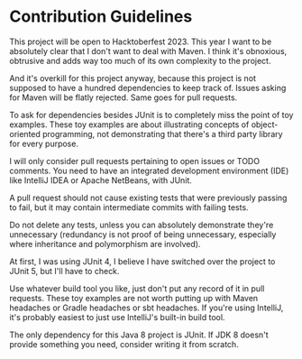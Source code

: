 # Contribution Guidelines

This project will be open to Hacktoberfest 2023. This year I want to be 
absolutely clear that I don't want to deal with Maven. I think it's obnoxious, 
obtrusive and adds way too much of its own complexity to the project.

And it's overkill for this project anyway, because this project is not supposed 
to have a hundred dependencies to keep track of. Issues asking for Maven will be 
flatly rejected. Same goes for pull requests.

To ask for dependencies besides JUnit is to completely miss the point of toy 
examples. These toy examples are about illustrating concepts of object-oriented 
programming, not demonstrating that there's a third party library for every 
purpose.

I will only consider pull requests pertaining to open issues or TODO comments. 
You need to have an integrated development environment (IDE) like IntelliJ IDEA 
or Apache NetBeans, with JUnit.

A pull request should not cause existing tests that were previously passing to 
fail, but it may contain intermediate commits with failing tests.

Do not delete any tests, unless you can absolutely demonstrate they're 
unnecessary (redundancy is not proof of being unnecessary, especially where 
inheritance and polymorphism are involved).

At first, I was using JUnit 4, I believe I have switched over the project to 
JUnit 5, but I'll have to check.

Use whatever build tool you like, just don't put any record of it in pull 
requests. These toy examples are not worth putting up with Maven headaches or 
Gradle headaches or sbt headaches. If you're using IntelliJ, it's probably 
easiest to just use IntelliJ's built-in build tool.

The only dependency for this Java 8 project is JUnit. If JDK 8 doesn't provide 
something you need, consider writing it from scratch.
